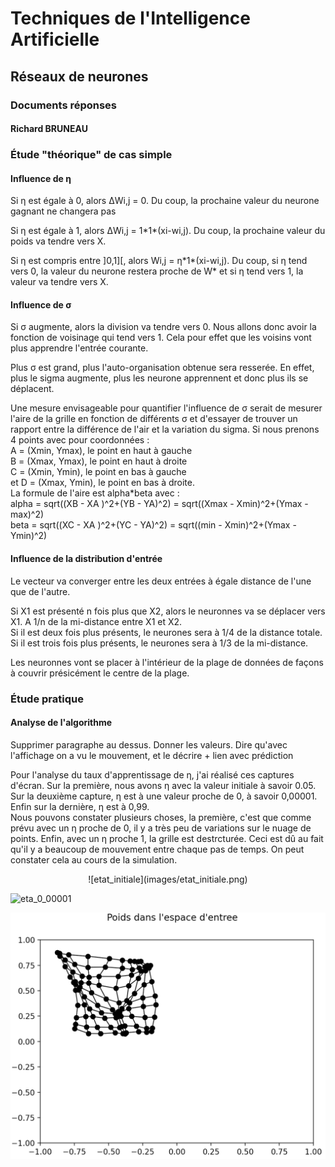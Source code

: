 <h1>Techniques de l'Intelligence Artificielle</h1>
<h2>Réseaux de neurones</h2>
<h3>Documents réponses</h3>
<h4>Richard BRUNEAU</h4>

<h3>Étude "théorique" de cas simple</h3>
<h4>Influence de η</h4>

<p>Si η est égale à 0, alors ΔWi,j = 0. Du coup, la prochaine valeur du neurone gagnant ne changera pas</p>
<p>Si η est égale à 1, alors ΔWi,j = 1*1*(xi-wi,j). Du coup, la prochaine valeur du poids va tendre vers X.</p>
<p>Si η est compris entre ]0,1][, alors Wi,j = η*1*(xi-wi,j). Du coup, si η tend vers 0, la valeur du neurone restera proche de W* et si η tend vers 1, la valeur va tendre vers X.</p>

<h4>Influence de σ</h4>
<p> Si σ augmente, alors la division va tendre vers 0. Nous allons donc avoir la fonction de voisinage qui tend vers 1. Cela pour effet que les voisins vont plus apprendre l'entrée courante.</p>
<p> Plus σ est grand, plus l'auto-organisation obtenue sera resserée. En effet, plus le sigma augmente, plus les neurone apprennent et donc plus ils se déplacent.</p>
<p> Une mesure envisageable pour quantifier l'influence de σ serait de mesurer l'aire de la grille en fonction de différents σ et d'essayer de trouver un rapport entre la différence de l'air et la variation du sigma. Si nous prenons 4 points avec pour coordonnées : </br>
A = (Xmin, Ymax), le point en haut à gauche </br>
B = (Xmax, Ymax), le point en haut à droite </br>
C = (Xmin, Ymin), le point en bas à gauche </br>
et D = (Xmax, Ymin), le point en bas à droite.</br>
La formule de l'aire est alpha*beta avec : </br>
alpha = sqrt((XB - XA )^2+(YB - YA)^2) = sqrt((Xmax - Xmin)^2+(Ymax - max)^2)</br>
beta = sqrt((XC - XA )^2+(YC - YA)^2) = sqrt((min - Xmin)^2+(Ymax - Ymin)^2)</p>

<h4>Influence de la distribution d'entrée</h4>
<p>Le vecteur va converger entre les deux entrées à égale distance de l'une que de l'autre.</p>
<p>Si X1 est présenté n fois plus que X2, alors le neuronnes va se déplacer vers X1. A 1/n de la mi-distance entre X1 et X2.</br>
Si il est deux fois plus présents, le neurones sera à 1/4 de la distance totale.</br>
Si il est trois fois plus présents, le neurones sera à 1/3 de la mi-distance.</p>
<p>Les neuronnes vont se placer à l'intérieur de la plage de données de façons à couvrir présicément le centre de la plage.</p>

<h3>Étude pratique</h3>
<h4>Analyse de l'algorithme</h4>

<p>Supprimer paragraphe au dessus. Donner les valeurs. Dire qu'avec l'affichage on a vu le mouvement, et le décrire + lien avec prédiction</p>

<p>Pour l'analyse du taux d'apprentissage de η, j'ai réalisé ces captures d'écran. Sur la première, nous avons η avec la valeur initiale à savoir 0.05. Sur la deuxième capture, η est à une valeur proche de 0, à savoir 0,00001. Enfin sur la dernière, η est à 0,99. <br/>
Nous pouvons constater plusieurs choses, la première, c'est que comme prévu avec un η proche de 0, il y a très peu de variations sur le nuage de points. Enfin, avec un η proche 1, la grille est destrcturée. Ceci est dû au fait qu'il y a beaucoup de mouvement entre chaque pas de temps. On peut constater cela au cours de la simulation. </p>

<center>
![etat_initiale](images/etat_initiale.png) 
</center>

![eta_0_00001](images/eta_0_00001.png)

![eta_0_99](images/eta_0_99.png)